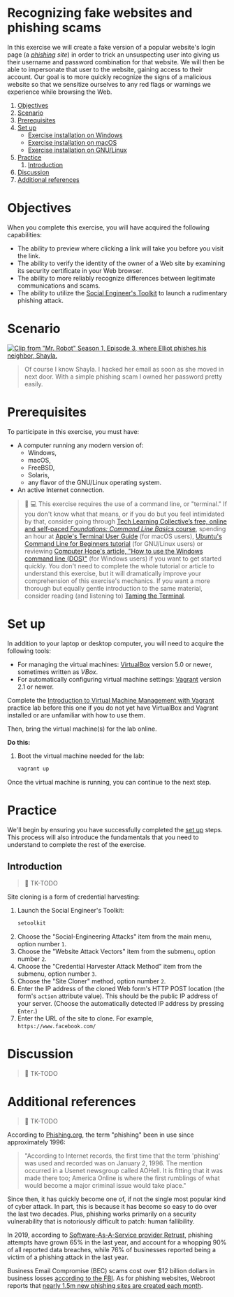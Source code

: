 # Recognizing fake websites and phishing scams

In this exercise we will create a fake version of a popular website's login page (a *[phishing](https://simple.wikipedia.org/wiki/Phishing) site*) in order to trick an unsuspecting user into giving us their username and password combination for that website. We will then be able to impersonate that user to the website, gaining access to their account. Our goal is to more quickly recognize the signs of a malicious website so that we sensitize ourselves to any red flags or warnings we experience while browsing the Web.

1. [Objectives](#objectives)
1. [Scenario](#scenario)
1. [Prerequisites](#prerequisites)
1. [Set up](#set-up)
    * [Exercise installation on Windows](#exercise-installation-on-windows)
    * [Exercise installation on macOS](#exercise-installation-on-macos)
    * [Exercise installation on GNU/Linux](#exercise-installation-on-gnulinux)
1. [Practice](#practice)
    1. [Introduction](#introduction)
1. [Discussion](#discussion)
1. [Additional references](#additional-references)

# Objectives

When you complete this exercise, you will have acquired the following capabilities:

* The ability to preview where clicking a link will take you before you visit the link.
* The ability to verify the identity of the owner of a Web site by examining its security certificate in your Web browser.
* The ability to more reliably recognize differences between legitimate communications and scams.
* The ability to utilize the [Social Engineer's Toolkit](https://www.trustedsec.com/social-engineer-toolkit-set/) to launch a rudimentary phishing attack.

# Scenario

[![Clip from "Mr. Robot" Season 1, Episode 3, where Elliot phishes his neighbor, Shayla.](https://web.archive.org/web/20170317233813/https://i.imgur.com/5js8hxe.jpg)](Mr.%20Robot%20S01E03%20-%20Simple%20Phishing%20Scam.mp4?raw=true)

> Of course I know Shayla. I hacked her email as soon as she moved in next door. With a simple phishing scam I owned her password pretty easily.

# Prerequisites

To participate in this exercise, you must have:

* A computer running any modern version of:
    * Windows,
    * macOS,
    * FreeBSD,
    * Solaris,
    * any flavor of the GNU/Linux operating system.
* An active Internet connection.

> :beginner: :computer: This exercise requires the use of a command line, or "terminal." If you don't know what that means, or if you do but you feel intimidated by that, consider going through [Tech Learning Collective&rsquo;s free, online and self-paced *Foundations: Command Line Basics* course](https://techlearningcollective.com/foundations/), spending an hour at [Apple's Terminal User Guide](https://support.apple.com/guide/terminal/) (for macOS users), [Ubuntu's Command Line for Beginners tutorial](https://ubuntu.com/tutorials/command-line-for-beginners) (for GNU/Linux users) or reviewing [Computer Hope's article, "How to use the Windows command line (DOS)"](http://www.computerhope.com/issues/chusedos.htm) (for Windows users) if you want to get started quickly. You don't need to complete the whole tutorial or article to understand this exercise, but it will dramatically improve your comprehension of this exercise's mechanics. If you want a more thorough but equally gentle introduction to the same material, consider reading (and listening to) [Taming the Terminal](https://www.bartbusschots.ie/s/blog/taming-the-terminal/).

# Set up

In addition to your laptop or desktop computer, you will need to acquire the following tools:

* For managing the virtual machines: [VirtualBox](https://www.virtualbox.org/) version 5.0 or newer, sometimes written as *VBox*.
* For automatically configuring virtual machine settings: [Vagrant](https://vagrantup.com/) version 2.1 or newer.

Complete the [Introduction to Virtual Machine Management with Vagrant](../introduction-to-virtual-machine-management-with-vagrant/README.md) practice lab before this one if you do not yet have VirtualBox and Vagrant installed or are unfamiliar with how to use them.

Then, bring the virtual machine(s) for the lab online.

**Do this:**

1. Boot the virtual machine needed for the lab:
    ```sh
    vagrant up
    ```

Once the virtual machine is running, you can continue to the next step.

# Practice

We'll begin by ensuring you have successfully completed the [set up](#set-up) steps. This process will also introduce the fundamentals that you need to understand to complete the rest of the exercise.

## Introduction

> :construction: TK-TODO

Site cloning is a form of credential harvesting:

1. Launch the Social Engineer's Toolkit:
    ```sh
    setoolkit
    ```
1. Choose the "Social-Engineering Attacks" item from the main menu, option number `1`.
1. Choose the "Website Attack Vectors" item from the submenu, option number `2`.
1. Choose the "Credential Harvester Attack Method" item from the submenu, option number `3`.
1. Choose the "Site Cloner" method, option number `2`.
1. Enter the IP address of the cloned Web form's HTTP POST location (the form's `action` attribute value). This should be the public IP address of your server. (Choose the automatically detected IP address by pressing `Enter`.)
1. Enter the URL of the site to clone. For example, `https://www.facebook.com/`

# Discussion

> :construction: TK-TODO

# Additional references

> :construction: TK-TODO

According to [Phishing.org](https://phishing.org), the term "phishing" been in use since approximately 1996:

> "According to Internet records, the first time that the term 'phishing' was used and recorded was on January 2, 1996. The mention occurred in a Usenet newsgroup called AOHell. It is fitting that it was made there too; America Online is where the first rumblings of what would become a major criminal issue would take place."

Since then, it has quickly become one of, if not the single most popular kind of cyber attack. In part, this is because it has become so easy to do over the last two decades. Plus, phishing works primarily on a security vulnerability that is notoriously difficult to patch: human fallibility.

In 2019, according to [Software-As-A-Service provider Retrust](https://retruster.com/blog/2019-phishing-and-email-fraud-statistics.html), phishing attempts have grown 65% in the last year, and account for a whopping 90% of all reported data breaches, while 76% of businesses reported being a victim of a phishing attack in the last year.

Business Email Compromise (BEC) scams cost over $12 billion dollars in business losses [according to the FBI](https://www.pymnts.com/news/b2b-payments/2018/fbi-business-email-scam-fraud-phishing/). As for phishing websites, Webroot reports that [nearly 1.5m new phishing sites are created each month](https://www.webroot.com/us/en/about/press-room/releases/nearly-15-million-new-phishing-sites).

